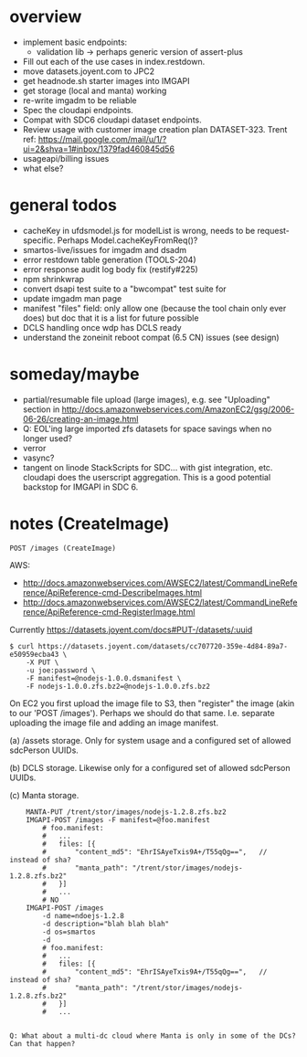 
# overview

- implement basic endpoints:
    - validation lib -> perhaps generic version of assert-plus
- Fill out each of the use cases in index.restdown.
- move datasets.joyent.com to JPC2
- get headnode.sh starter images into IMGAPI
- get storage (local and manta) working
- re-write imgadm to be reliable
- Spec the cloudapi endpoints.
- Compat with SDC6 cloudapi dataset endpoints.
- Review usage with customer image creation plan DATASET-323.
  Trent ref: https://mail.google.com/mail/u/1/?ui=2&shva=1#inbox/1379fad460845d56
- usageapi/billing issues
- what else?


# general todos

- cacheKey in ufdsmodel.js for modelList is wrong, needs to be
  request-specific. Perhaps Model.cacheKeyFromReq()?
- smartos-live/issues for imgadm and dsadm
- error restdown table generation (TOOLS-204)
- error response audit log body fix (restify#225)
- npm shrinkwrap
- convert dsapi test suite to a "bwcompat" test suite for
- update imgadm man page
- manifest "files" field: only allow one (because the tool chain only ever
  does) but doc that it is a list for future possible
- DCLS handling once wdp has DCLS ready
- understand the zoneinit reboot compat (6.5 CN) issues (see design)


# someday/maybe

- partial/resumable file upload (large images), e.g. see
  "Uploading" section in http://docs.amazonwebservices.com/AmazonEC2/gsg/2006-06-26/creating-an-image.html
- Q: EOL'ing large imported zfs datasets for space savings when no longer
  used?
- verror
- vasync?
- tangent on linode StackScripts for SDC... with gist integration, etc.
  cloudapi does the userscript aggregation. This is a good potential
  backstop for IMGAPI in SDC 6.



# notes (CreateImage)

`POST /images (CreateImage)`


AWS:
- http://docs.amazonwebservices.com/AWSEC2/latest/CommandLineReference/ApiReference-cmd-DescribeImages.html
- http://docs.amazonwebservices.com/AWSEC2/latest/CommandLineReference/ApiReference-cmd-RegisterImage.html


Currently <https://datasets.joyent.com/docs#PUT-/datasets/:uuid>

    $ curl https://datasets.joyent.com/datasets/cc707720-359e-4d84-89a7-e50959ecba43 \
        -X PUT \
        -u joe:password \
        -F manifest=@nodejs-1.0.0.dsmanifest \
        -F nodejs-1.0.0.zfs.bz2=@nodejs-1.0.0.zfs.bz2

On EC2 you first upload the image file to S3, then "register" the image
(akin to our 'POST /images'). Perhaps we should do that same. I.e. separate
uploading the image file and adding an image manifest.

(a) /assets storage. Only for system usage and a configured set of allowed
    sdcPerson UUIDs.

(b) DCLS storage. Likewise only for a configured set of allowed sdcPerson UUIDs.

(c) Manta storage.

        MANTA-PUT /trent/stor/images/nodejs-1.2.8.zfs.bz2
        IMGAPI-POST /images -F manifest=@foo.manifest
            # foo.manifest:
            #   ...
            #   files: [{
            #       "content_md5": "EhrISAyeTxis9A+/T55qQg==",   // instead of sha?
            #       "manta_path": "/trent/stor/images/nodejs-1.2.8.zfs.bz2"
            #   }]
            #   ...
            # NO
        IMGAPI-POST /images
            -d name=ndoejs-1.2.8
            -d description="blah blah blah"
            -d os=smartos
            -d
            # foo.manifest:
            #   ...
            #   files: [{
            #       "content_md5": "EhrISAyeTxis9A+/T55qQg==",   // instead of sha?
            #       "manta_path": "/trent/stor/images/nodejs-1.2.8.zfs.bz2"
            #   }]
            #   ...


    Q: What about a multi-dc cloud where Manta is only in some of the DCs?
    Can that happen?
